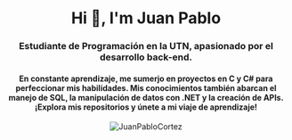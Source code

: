 <h1 align="center">Hi 👋, I'm Juan Pablo</h1>
<h3 align="center">Estudiante de Programación en la UTN, apasionado por el desarrollo back-end.
<h4 align="center">En constante aprendizaje, me sumerjo en proyectos en C y C# para perfeccionar mis habilidades. Mis conocimientos también abarcan el manejo de SQL, la manipulación de datos con .NET y la creación de APIs. ¡Explora mis repositorios y únete a mi viaje de aprendizaje!</h4>
<div align="center">
  <img src="https://i.pinimg.com/originals/d2/2b/6e/d22b6e8d5623baad6be7eb1ba517e37a.gif" alt="JuanPabloCortez"> 
</div>

